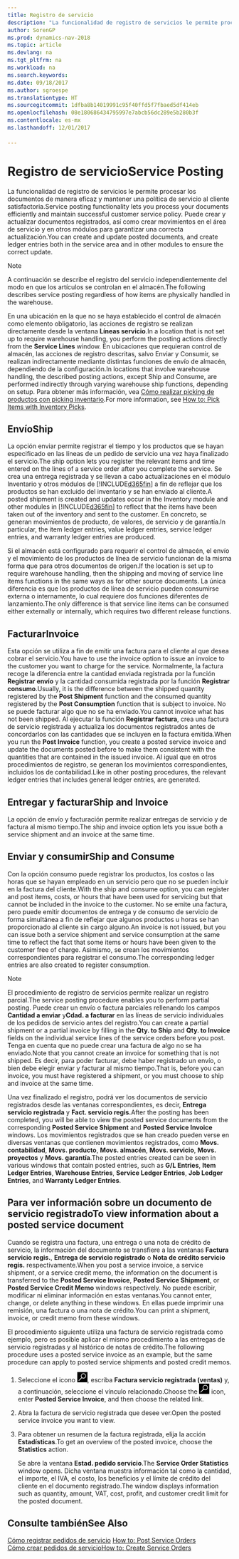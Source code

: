 ```yaml
---
title: Registro de servicio
description: "La funcionalidad de registro de servicios le permite procesar los documentos de manera eficaz y mantener una política de servicio al cliente satisfactoria. Puede crear y actualizar documentos registrados, así como crear movimientos en el área de servicio y en otros módulos para garantizar una correcta actualización."
author: SorenGP
ms.prod: dynamics-nav-2018
ms.topic: article
ms.devlang: na
ms.tgt_pltfrm: na
ms.workload: na
ms.search.keywords: 
ms.date: 09/18/2017
ms.author: sgroespe
ms.translationtype: HT
ms.sourcegitcommit: 1dfba8b14019991c95f40ffd5f7fbaed5df414eb
ms.openlocfilehash: 08e180686434795997e7abcb56dc289e5b280b3f
ms.contentlocale: es-mx
ms.lasthandoff: 12/01/2017

---
```

# <a name="service-posting"></a><span data-ttu-id="37287-104">Registro de servicio</span><span class="sxs-lookup"><span data-stu-id="37287-104">Service Posting</span></span>
<span data-ttu-id="37287-105">La funcionalidad de registro de servicios le permite procesar los documentos de manera eficaz y mantener una política de servicio al cliente satisfactoria.</span><span class="sxs-lookup"><span data-stu-id="37287-105">Service posting functionality lets you process your documents efficiently and maintain successful customer service policy.</span></span> <span data-ttu-id="37287-106">Puede crear y actualizar documentos registrados, así como crear movimientos en el área de servicio y en otros módulos para garantizar una correcta actualización.</span><span class="sxs-lookup"><span data-stu-id="37287-106">You can create and update posted documents, and create ledger entries both in the service area and in other modules to ensure the correct update.</span></span>  

> [!NOTE]  
>  <span data-ttu-id="37287-107">A continuación se describe el registro del servicio independientemente del modo en que los artículos se controlan en el almacén.</span><span class="sxs-lookup"><span data-stu-id="37287-107">The following describes service posting regardless of how items are physically handled in the warehouse.</span></span>  
>   
>  <span data-ttu-id="37287-108">En una ubicación en la que no se haya establecido el control de almacén como elemento obligatorio, las acciones de registro se realizan directamente desde la ventana **Líneas servicio**.</span><span class="sxs-lookup"><span data-stu-id="37287-108">In a location that is not set up to require warehouse handling, you perform the posting actions directly from the **Service Lines** window.</span></span> <span data-ttu-id="37287-109">En ubicaciones que requieran control de almacén, las acciones de registro descritas, salvo Enviar y Consumir, se realizan indirectamente mediante distintas funciones de envío de almacén, dependiendo de la configuración.</span><span class="sxs-lookup"><span data-stu-id="37287-109">In locations that involve warehouse handling, the described posting actions, except Ship and Consume, are performed indirectly through varying warehouse ship functions, depending on setup.</span></span> <span data-ttu-id="37287-110">Para obtener más información, vea [Cómo realizar picking de productos con picking inventario](warehouse-how-to-pick-items-with-inventory-picks.md).</span><span class="sxs-lookup"><span data-stu-id="37287-110">For more information, see [How to: Pick Items with Inventory Picks](warehouse-how-to-pick-items-with-inventory-picks.md).</span></span>  

## <a name="ship"></a><span data-ttu-id="37287-111">Envío</span><span class="sxs-lookup"><span data-stu-id="37287-111">Ship</span></span>  
<span data-ttu-id="37287-112">La opción enviar permite registrar el tiempo y los productos que se hayan especificado en las líneas de un pedido de servicio una vez haya finalizado el servicio.</span><span class="sxs-lookup"><span data-stu-id="37287-112">The ship option lets you register the relevant items and time entered on the lines of a service order after you complete the service.</span></span> <span data-ttu-id="37287-113">Se crea una entrega registrada y se llevan a cabo actualizaciones en el módulo Inventario y otros módulos de [!INCLUDE[d365fin](includes/d365fin_md.md)] a fin de reflejar que los productos se han excluido del inventario y se han enviado al cliente.</span><span class="sxs-lookup"><span data-stu-id="37287-113">A posted shipment is created and updates occur in the Inventory module and other modules in [!INCLUDE[d365fin](includes/d365fin_md.md)] to reflect that the items have been taken out of the inventory and sent to the customer.</span></span> <span data-ttu-id="37287-114">En concreto, se generan movimientos de producto, de valores, de servicio y de garantía.</span><span class="sxs-lookup"><span data-stu-id="37287-114">In particular, the item ledger entries, value ledger entries, service ledger entries, and warranty ledger entries are produced.</span></span>  

<span data-ttu-id="37287-115">Si el almacén está configurado para requerir el control de almacén, el envío y el movimiento de los productos de línea de servicio funcionan de la misma forma que para otros documentos de origen.</span><span class="sxs-lookup"><span data-stu-id="37287-115">If the location is set up to require warehouse handling, then the shipping and moving of service line items functions in the same ways as for other source documents.</span></span> <span data-ttu-id="37287-116">La única diferencia es que los productos de línea de servicio pueden consumirse externa o internamente, lo cual requiere dos funciones diferentes de lanzamiento.</span><span class="sxs-lookup"><span data-stu-id="37287-116">The only difference is that service line items can be consumed either externally or internally, which requires two different release functions.</span></span>

## <a name="invoice"></a><span data-ttu-id="37287-117">Facturar</span><span class="sxs-lookup"><span data-stu-id="37287-117">Invoice</span></span>  
<span data-ttu-id="37287-118">Esta opción se utiliza a fin de emitir una factura para el cliente al que desea cobrar el servicio.</span><span class="sxs-lookup"><span data-stu-id="37287-118">You have to use the invoice option to issue an invoice to the customer you want to charge for the service.</span></span> <span data-ttu-id="37287-119">Normalmente, la factura recoge la diferencia entre la cantidad enviada registrada por la función **Registrar envío** y la cantidad consumida registrada por la función **Registrar consumo**.</span><span class="sxs-lookup"><span data-stu-id="37287-119">Usually, it is the difference between the shipped quantity registered by the **Post Shipment** function and the consumed quantity registered by the **Post Consumption** function that is subject to invoice.</span></span> <span data-ttu-id="37287-120">No se puede facturar algo que no se ha enviado.</span><span class="sxs-lookup"><span data-stu-id="37287-120">You cannot invoice what has not been shipped.</span></span> <span data-ttu-id="37287-121">Al ejecutar la función **Registrar factura**, crea una factura de servicio registrada y actualiza los documentos registrados antes de concordarlos con las cantidades que se incluyen en la factura emitida.</span><span class="sxs-lookup"><span data-stu-id="37287-121">When you run the **Post Invoice** function, you create a posted service invoice and update the documents posted before to make them consistent with the quantities that are contained in the issued invoice.</span></span> <span data-ttu-id="37287-122">Al igual que en otros procedimientos de registro, se generan los movimientos correspondientes, incluidos los de contabilidad.</span><span class="sxs-lookup"><span data-stu-id="37287-122">Like in other posting procedures, the relevant ledger entries that includes general ledger entries, are generated.</span></span>  

## <a name="ship-and-invoice"></a><span data-ttu-id="37287-123">Entregar y facturar</span><span class="sxs-lookup"><span data-stu-id="37287-123">Ship and Invoice</span></span>  
<span data-ttu-id="37287-124">La opción de envío y facturación permite realizar entregas de servicio y de factura al mismo tiempo.</span><span class="sxs-lookup"><span data-stu-id="37287-124">The ship and invoice option lets you issue both a service shipment and an invoice at the same time.</span></span>  

## <a name="ship-and-consume"></a><span data-ttu-id="37287-125">Enviar y consumir</span><span class="sxs-lookup"><span data-stu-id="37287-125">Ship and Consume</span></span>  
<span data-ttu-id="37287-126">Con la opción consumo puede registrar los productos, los costos o las horas que se hayan empleado en un servicio pero que no se pueden incluir en la factura del cliente.</span><span class="sxs-lookup"><span data-stu-id="37287-126">With the ship and consume option, you can register and post items, costs, or hours that have been used for servicing but that cannot be included in the invoice to the customer.</span></span> <span data-ttu-id="37287-127">No se emite una factura, pero puede emitir documentos de entrega y de consumo de servicio de forma simultánea a fin de reflejar que algunos productos u horas se han proporcionado al cliente sin cargo alguno.</span><span class="sxs-lookup"><span data-stu-id="37287-127">An invoice is not issued, but you can issue both a service shipment and service consumption at the same time to reflect the fact that some items or hours have been given to the customer free of charge.</span></span> <span data-ttu-id="37287-128">Asimismo, se crean los movimientos correspondientes para registrar el consumo.</span><span class="sxs-lookup"><span data-stu-id="37287-128">The corresponding ledger entries are also created to register consumption.</span></span>  

> [!NOTE]  
>  <span data-ttu-id="37287-129">El procedimiento de registro de servicios permite realizar un registro parcial.</span><span class="sxs-lookup"><span data-stu-id="37287-129">The service posting procedure enables you to perform partial posting.</span></span> <span data-ttu-id="37287-130">Puede crear un envío o factura parciales rellenando los campos **Cantidad a enviar** y**Cdad. a facturar** en las líneas de servicio individuales de los pedidos de servicio antes del registro.</span><span class="sxs-lookup"><span data-stu-id="37287-130">You can create a partial shipment or a partial invoice by filling in the **Qty. to Ship** and **Qty. to Invoice** fields on the individual service lines of the service orders before you post.</span></span> <span data-ttu-id="37287-131">Tenga en cuenta que no puede crear una factura de algo no se ha enviado.</span><span class="sxs-lookup"><span data-stu-id="37287-131">Note that you cannot create an invoice for something that is not shipped.</span></span> <span data-ttu-id="37287-132">Es decir, para poder facturar, debe haber registrado un envío, o bien debe elegir enviar y facturar al mismo tiempo.</span><span class="sxs-lookup"><span data-stu-id="37287-132">That is, before you can invoice, you must have registered a shipment, or you must choose to ship and invoice at the same time.</span></span>  

<span data-ttu-id="37287-133">Una vez finalizado el registro, podrá ver los documentos de servicio registrados desde las ventanas correspondientes, es decir, **Entrega servicio registrada** y **Fact. servicio regis.**</span><span class="sxs-lookup"><span data-stu-id="37287-133">After the posting has been completed, you will be able to view the posted service documents from the corresponding **Posted Service Shipment** and **Posted Service Invoice** windows.</span></span> <span data-ttu-id="37287-134">Los movimientos registrados que se han creado pueden verse en diversas ventanas que contienen movimientos registrados, como **Movs. contabilidad**, **Movs. producto**, **Movs. almacén**, **Movs. servicio**, **Movs. proyectos** y **Movs. garantía**.</span><span class="sxs-lookup"><span data-stu-id="37287-134">The posted entries created can be seen in various windows that contain posted entries, such as **G/L Entries**, **Item Ledger Entries**, **Warehouse Entries**, **Service Ledger Entries**, **Job Ledger Entries**, and **Warranty Ledger Entries**.</span></span>  

## <a name="to-view-information-about-a-posted-service-document"></a><span data-ttu-id="37287-135">Para ver información sobre un documento de servicio registrado</span><span class="sxs-lookup"><span data-stu-id="37287-135">To view information about a posted service document</span></span>  
<span data-ttu-id="37287-136">Cuando se registra una factura, una entrega o una nota de crédito de servicio, la información del documento se transfiere a las ventanas **Factura servicio regis.**, **Entrega de servicio registrado** o **Nota de crédito servicio regis.** respectivamente.</span><span class="sxs-lookup"><span data-stu-id="37287-136">When you post a service invoice, a service shipment, or a service credit memo, the information on the document is transferred to the **Posted Service Invoice**, **Posted Service Shipment**, or **Posted Service Credit Memo** windows respectively.</span></span> <span data-ttu-id="37287-137">No puede escribir, modificar ni eliminar información en estas ventanas.</span><span class="sxs-lookup"><span data-stu-id="37287-137">You cannot enter, change, or delete anything in these windows.</span></span> <span data-ttu-id="37287-138">En ellas puede imprimir una remisión, una factura o una nota de crédito.</span><span class="sxs-lookup"><span data-stu-id="37287-138">You can print a shipment, invoice, or credit memo from these windows.</span></span>  

<span data-ttu-id="37287-139">El procedimiento siguiente utiliza una factura de servicio registrada como ejemplo, pero es posible aplicar el mismo procedimiento a las entregas de servicio registradas y al histórico de notas de crédito.</span><span class="sxs-lookup"><span data-stu-id="37287-139">The following procedure uses a posted service invoice as an example, but the same procedure can apply to posted service shipments and posted credit memos.</span></span>  

1. <span data-ttu-id="37287-140">Seleccione el icono ![Buscar página o informe](media/ui-search/search_small.png "icono Buscar página o informe"), escriba **Factura servicio registrada (ventas)** y, a continuación, seleccione el vínculo relacionado.</span><span class="sxs-lookup"><span data-stu-id="37287-140">Choose the ![Search for Page or Report](media/ui-search/search_small.png "Search for Page or Report icon") icon, enter **Posted Service Invoice**, and then choose the related link.</span></span>  
2. <span data-ttu-id="37287-141">Abra la factura de servicio registrada que desee ver.</span><span class="sxs-lookup"><span data-stu-id="37287-141">Open the posted service invoice you want to view.</span></span>  
3. <span data-ttu-id="37287-142">Para obtener un resumen de la factura registrada, elija la acción **Estadísticas**.</span><span class="sxs-lookup"><span data-stu-id="37287-142">To get an overview of the posted invoice, choose the **Statistics** action.</span></span>  

    <span data-ttu-id="37287-143">Se abre la ventana **Estad. pedido servicio**.</span><span class="sxs-lookup"><span data-stu-id="37287-143">The **Service Order Statistics** window opens.</span></span> <span data-ttu-id="37287-144">Dicha ventana muestra información tal como la cantidad, el importe, el IVA, el costo, los beneficios y el límite de crédito del cliente en el documento registrado.</span><span class="sxs-lookup"><span data-stu-id="37287-144">The window displays information such as quantity, amount, VAT, cost, profit, and customer credit limit for the posted document.</span></span>

## <a name="see-also"></a><span data-ttu-id="37287-145">Consulte también</span><span class="sxs-lookup"><span data-stu-id="37287-145">See Also</span></span>  
<span data-ttu-id="37287-146">[Cómo registrar pedidos de servicio](service-how-to-post-service-orders.md) </span><span class="sxs-lookup"><span data-stu-id="37287-146">[How to: Post Service Orders](service-how-to-post-service-orders.md) </span></span>  
[<span data-ttu-id="37287-147">Cómo crear pedidos de servicio</span><span class="sxs-lookup"><span data-stu-id="37287-147">How to: Create Service Orders</span></span>](service-how-to-create-service-orders.md)

